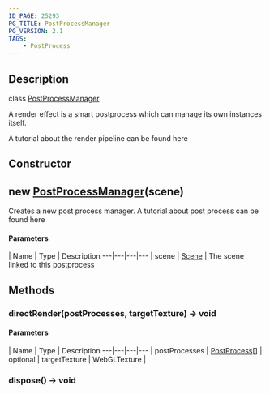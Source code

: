 ```yaml
---
ID_PAGE: 25293
PG_TITLE: PostProcessManager
PG_VERSION: 2.1
TAGS:
    - PostProcess
---
```

## Description

class [PostProcessManager](/classes/2.4/PostProcessManager)

A render effect is a smart postprocess which can manage its own instances itself.

A tutorial about the render pipeline can be found here

## Constructor

## new [PostProcessManager](/classes/2.4/PostProcessManager)(scene)

Creates a new post process manager.
A tutorial about post process can be found here

#### Parameters
 | Name | Type | Description
---|---|---|---
 | scene | [Scene](/classes/2.4/Scene) |    The scene linked to this postprocess

## Methods

### directRender(postProcesses, targetTexture) &rarr; void



#### Parameters
 | Name | Type | Description
---|---|---|---
 | postProcesses | [PostProcess](/classes/2.4/PostProcess)[] |    
optional | targetTexture | WebGLTexture |    
### dispose() &rarr; void


